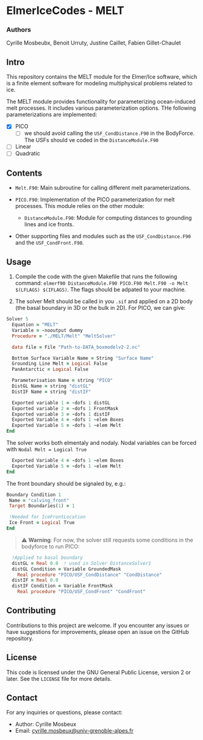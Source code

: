# ElmerIceCodes - MELT

### Authors

Cyrille Mosbeubx, Benoit Urruty, Justine Caillet, Fabien Gillet-Chaulet

## Intro 

This repository contains the MELT module for the Elmer/Ice software, which is a finite element software for modeling multiphysical problems related to ice.

The MELT module provides functionality for parameterizing ocean-induced melt processes. It includes various parameterization options. THe following parameterizations are implemented:

- [x] PICO
  - [ ] we should avoid calling the `USF_CondDistance.F90` in the BodyForce. The USFs should ve coded in the `DistanceModule.F90`
- [ ] Linear
- [ ] Quadratic 

## Contents
- `Melt.F90`: Main subroutine for calling different melt parameterizations.

- `PICO.F90`: Implementation of the PICO parameterization for melt processes. This module relies on the other module:
  - `DistanceModule.F90`: Module for computing distances to grounding lines and ice fronts.
- Other supporting files and modules such as the `USF_CondDistance.F90` and the `USF_CondFront.F90`. 

## Usage

1. Compile the code with the given Makefile that runs the following command: `elmerf90 DistanceModule.F90 PICO.F90 Melt.F90 -o Melt $(LFLAGS) $(IFLAGS)`. The flags should be adpated to your machine.

2. The solver Melt should be called in you `.sif` and applied on a 2D body (the basal boundary in 3D or the bulk in 2D). For PICO, we can give:

```f90
Solver 5
  Equation = "MELT"
  Variable = -nooutput dummy
  Procedure = "./MELT/Melt" "MeltSolver"

  data file = File "Path-to-DATA_boxmodelv2-2.nc"

  Bottom Surface Variable Name = String "Surface Name"
  Grounding Line Melt = Logical False
  PanAntarctic = Logical False

  Parameterisation Name = string "PICO"
  DistGL Name = string "distGL"
  DistIF Name = string "distIF"

  Exported variable 1 = -dofs 1 distGL
  Exported variable 2 = -dofs 1 FrontMask
  Exported variable 3 = -dofs 1 distIF
  Exported Variable 4 = -dofs 1 -elem Boxes
  Exported Variable 5 = -dofs 1 -elem Melt
End
```
The solver works both elmentaly and nodaly. Nodal variables can be forced with `Nodal Melt = Logical True`

```f90
  Exported Variable 4 = -dofs 1 -elem Boxes
  Exported Variable 5 = -dofs 1 -elem Melt
End
```

The front boundary should be signaled by, e.g.:

```f90
Boundary Condition 1
 Name = "calving_front"
 Target Boundaries(1) = 1

 !Needed for IceFrontLocation
 Ice Front = Logical True
End
```

> :warning: **Warning**: For now, the solver still requests some conditions in the bodyforce to run PICO:

```f90
  !Applied to basal boundary
  distGL = Real 0.0  ! used in Solver DistanceSolver1
  distGL Condition = Variable GroundedMask
    Real procedure "PICO/USF_CondDistance" "CondDistance"
  distIF = Real 0.0
  distIF Condition = Variable FrontMask
    Real procedure "PICO/USF_CondFront" "CondFront"
```


## Contributing

Contributions to this project are welcome. If you encounter any issues or have suggestions for improvements, please open an issue on the GitHub repository.

## License

This code is licensed under the GNU General Public License, version 2 or later. See the `LICENSE` file for more details.

## Contact

For any inquiries or questions, please contact:
- Author: Cyrille Mosbeux
- Email: cyrille.mosbeux@univ-grenoble-alpes.fr

